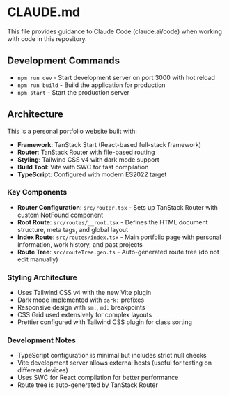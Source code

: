 # CLAUDE.md

This file provides guidance to Claude Code (claude.ai/code) when working with code in this repository.

## Development Commands

- `npm run dev` - Start development server on port 3000 with hot reload
- `npm run build` - Build the application for production
- `npm start` - Start the production server

## Architecture

This is a personal portfolio website built with:

- **Framework**: TanStack Start (React-based full-stack framework)
- **Router**: TanStack Router with file-based routing
- **Styling**: Tailwind CSS v4 with dark mode support
- **Build Tool**: Vite with SWC for fast compilation
- **TypeScript**: Configured with modern ES2022 target

### Key Components

- **Router Configuration**: `src/router.tsx` - Sets up TanStack Router with custom NotFound component
- **Root Route**: `src/routes/__root.tsx` - Defines the HTML document structure, meta tags, and global layout
- **Index Route**: `src/routes/index.tsx` - Main portfolio page with personal information, work history, and past projects
- **Route Tree**: `src/routeTree.gen.ts` - Auto-generated route tree (do not edit manually)

### Styling Architecture

- Uses Tailwind CSS v4 with the new Vite plugin
- Dark mode implemented with `dark:` prefixes
- Responsive design with `sm:`, `md:` breakpoints
- CSS Grid used extensively for complex layouts
- Prettier configured with Tailwind CSS plugin for class sorting

### Development Notes

- TypeScript configuration is minimal but includes strict null checks
- Vite development server allows external hosts (useful for testing on different devices)
- Uses SWC for React compilation for better performance
- Route tree is auto-generated by TanStack Router